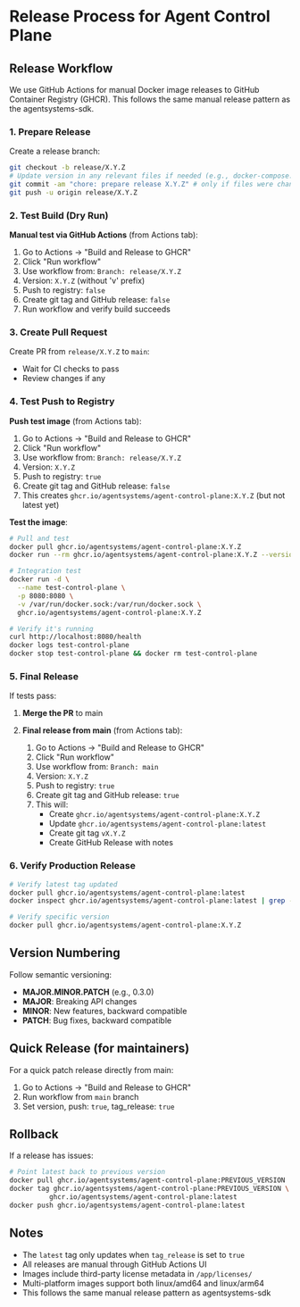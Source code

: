 # Release Process for Agent Control Plane

## Release Workflow

We use GitHub Actions for manual Docker image releases to GitHub Container Registry (GHCR).
This follows the same manual release pattern as the agentsystems-sdk.

### 1. Prepare Release

Create a release branch:
```bash
git checkout -b release/X.Y.Z
# Update version in any relevant files if needed (e.g., docker-compose.yml, docs)
git commit -am "chore: prepare release X.Y.Z" # only if files were changed
git push -u origin release/X.Y.Z
```

### 2. Test Build (Dry Run)

**Manual test via GitHub Actions** (from Actions tab):
1. Go to Actions → "Build and Release to GHCR"
2. Click "Run workflow"
3. Use workflow from: `Branch: release/X.Y.Z`
4. Version: `X.Y.Z` (without 'v' prefix)
5. Push to registry: `false`
6. Create git tag and GitHub release: `false`
7. Run workflow and verify build succeeds

### 3. Create Pull Request

Create PR from `release/X.Y.Z` to `main`:
- Wait for CI checks to pass
- Review changes if any

### 4. Test Push to Registry

**Push test image** (from Actions tab):
1. Go to Actions → "Build and Release to GHCR"
2. Click "Run workflow"
3. Use workflow from: `Branch: release/X.Y.Z`
4. Version: `X.Y.Z`
5. Push to registry: `true`
6. Create git tag and GitHub release: `false`
7. This creates `ghcr.io/agentsystems/agent-control-plane:X.Y.Z` (but not latest yet)

**Test the image**:
```bash
# Pull and test
docker pull ghcr.io/agentsystems/agent-control-plane:X.Y.Z
docker run --rm ghcr.io/agentsystems/agent-control-plane:X.Y.Z --version

# Integration test
docker run -d \
  --name test-control-plane \
  -p 8080:8080 \
  -v /var/run/docker.sock:/var/run/docker.sock \
  ghcr.io/agentsystems/agent-control-plane:X.Y.Z

# Verify it's running
curl http://localhost:8080/health
docker logs test-control-plane
docker stop test-control-plane && docker rm test-control-plane
```

### 5. Final Release

If tests pass:

1. **Merge the PR** to main

2. **Final release from main** (from Actions tab):
   1. Go to Actions → "Build and Release to GHCR"
   2. Click "Run workflow"
   3. Use workflow from: `Branch: main`
   4. Version: `X.Y.Z`
   5. Push to registry: `true`
   6. Create git tag and GitHub release: `true`
   7. This will:
      - Create `ghcr.io/agentsystems/agent-control-plane:X.Y.Z`
      - Update `ghcr.io/agentsystems/agent-control-plane:latest`
      - Create git tag `vX.Y.Z`
      - Create GitHub Release with notes

### 6. Verify Production Release

```bash
# Verify latest tag updated
docker pull ghcr.io/agentsystems/agent-control-plane:latest
docker inspect ghcr.io/agentsystems/agent-control-plane:latest | grep -i version

# Verify specific version
docker pull ghcr.io/agentsystems/agent-control-plane:X.Y.Z
```

## Version Numbering

Follow semantic versioning:
- **MAJOR.MINOR.PATCH** (e.g., 0.3.0)
- **MAJOR**: Breaking API changes
- **MINOR**: New features, backward compatible
- **PATCH**: Bug fixes, backward compatible

## Quick Release (for maintainers)

For a quick patch release directly from main:
1. Go to Actions → "Build and Release to GHCR"
2. Run workflow from `main` branch
3. Set version, push: `true`, tag_release: `true`

## Rollback

If a release has issues:
```bash
# Point latest back to previous version
docker pull ghcr.io/agentsystems/agent-control-plane:PREVIOUS_VERSION
docker tag ghcr.io/agentsystems/agent-control-plane:PREVIOUS_VERSION \
          ghcr.io/agentsystems/agent-control-plane:latest
docker push ghcr.io/agentsystems/agent-control-plane:latest
```

## Notes

- The `latest` tag only updates when `tag_release` is set to `true`
- All releases are manual through GitHub Actions UI
- Images include third-party license metadata in `/app/licenses/`
- Multi-platform images support both linux/amd64 and linux/arm64
- This follows the same manual release pattern as agentsystems-sdk
